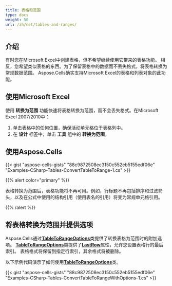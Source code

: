 ```yaml
---
title: 表格和范围
type: docs
weight: 50
url: /zh/net/tables-and-ranges/
---
```


## **介绍**

有时您在Microsoft Excel中创建表格，但不希望继续使用它带来的表格功能。 相反，您希望类似表格的东西。为了保留表格中的数据而不丢失格式，将表格转换为常规数据范围。
Aspose.Cells确实支持Microsoft Excel的表格和列表对象的此功能。

## **使用Microsoft Excel**

使用 **转换为范围** 功能快速将表格转换为范围，而不会丢失格式。在Microsoft Excel 2007/2010中：

1. 单击表格中的任何位置，确保活动单元格位于表格列中。
1. 在 **设计** 标签中，单击 **工具** 组中的 **转换为范围**。

## **使用Aspose.Cells**

{{< gist "aspose-cells-gists" "88c9872508ec3150c552eb5155edf06e" "Examples-CSharp-Tables-ConvertTableToRange-1.cs" >}}

{{% alert color="primary" %}}

表格转换为范围后，表格功能将不再可用。例如，行标题不再包括排序和过滤箭头，以及在公式中使用的结构引用（使用表名的引用）将变为常规单元格引用。

{{% /alert %}}

## **将表格转换为范围并提供选项**

Aspose.Cells通过[**TableToRangeOptions**](https://reference.aspose.com/cells/net/aspose.cells.tables/tabletorangeoptions)类提供了转换表格为范围时的附加选项。 [**TableToRangeOptions**](https://reference.aspose.com/cells/net/aspose.cells.tables/tabletorangeoptions)类提供了[**LastRow**](https://reference.aspose.com/cells/net/aspose.cells.tables/tabletorangeoptions/properties/lastrow)属性，允许您设置表格行的最后索引。 表格格式将保留到指定行索引，其余格式将被删除。

以下示例代码演示了如何使用[**TableToRangeOptions**](https://reference.aspose.com/cells/net/aspose.cells.tables/tabletorangeoptions)类。

{{< gist "aspose-cells-gists" "88c9872508ec3150c552eb5155edf06e" "Examples-CSharp-Tables-ConvertTableToRangeWithOptions-1.cs" >}}
